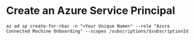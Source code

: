 # Create an Azure Service Principal

```
az ad sp create-for-rbac -n "<Your Unique Name>" --role "Azure Connected Machine Onboarding" --scopes /subscriptions/$subscriptionId
```
